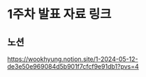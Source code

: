 # 1주차 발표 자료 링크

## 노션

https://wookhyung.notion.site/1-2024-05-12-de3e50e969084d5b901f7cfcf9e91db1?pvs=4
